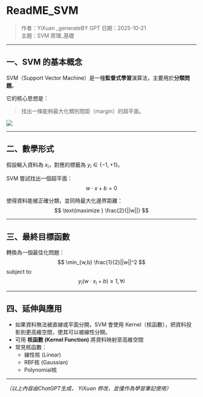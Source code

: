 # ReadME_SVM

> 作者：YiXuan _generateBY GPT 
> 日期：2025-10-21  
> 主題：SVM 原理_基礎 

---

## 一、SVM 的基本概念

SVM（Support Vector Machine）是一種**監督式學習**演算法，主要用於**分類問題**。

它的核心思想是：
> 找出一條能夠最大化類別間距（margin）的超平面。

![](https://upload.wikimedia.org/wikipedia/commons/2/2a/SVM_2D.svg)

---

## 二、數學形式

假設輸入資料為 $x_i$，對應的標籤為 $y_i \in \{-1, +1\}$。

SVM 嘗試找出一個超平面：
$$
w \cdot x + b = 0
$$

使得資料能被正確分類，並同時最大化邊界距離：
$$
\text{maximize } \frac{2}{||w||}
$$

---

## 三、最終目標函數

轉換為一個最佳化問題：
$$
\min_{w,b} \frac{1}{2}||w||^2
$$
subject to:
$$
y_i(w \cdot x_i + b) \geq 1, \forall i
$$

---

## 四、延伸與應用
- 如果資料無法被直線或平面分開，SVM 會使用 Kernel（核函數），把資料投影到更高維空間，使其可以被線性分開。
- 可用 **核函數 (Kernel Function)** 將資料映射至高維空間
- 常見核函數：
  - 線性核 (Linear)
  - RBF核 (Gaussian)
  - Polynomial核

---

_（以上內容由ChatGPT生成， YiXuan 修改，並僅作為學習筆記使用）_
